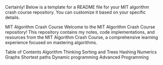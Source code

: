 
Certainly! Below is a template for a README file for your MIT algorithm crash course repository. You can customize it based on your specific details.

MIT Algorithm Crash Course
Welcome to the MIT Algorithm Crash Course repository! This repository contains my notes, code implementations, and resources from the MIT Algorithm Crash Course, a comprehensive learning experience focused on mastering algorithms.

Table of Contents
Algorithm Thinking
Sorting and Trees
Hashing
Numerics
Graphs
Shortest paths
Dynamic programming
Advanced Programming
